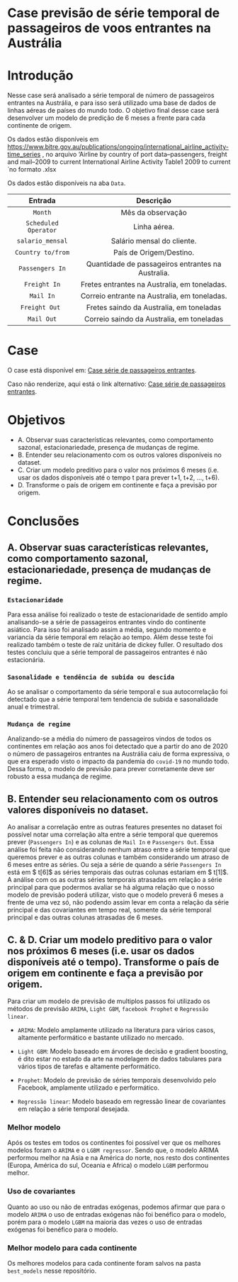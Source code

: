 # Case previsão de série temporal de passageiros de voos entrantes na Austrália

# Introdução
Nesse case será analisado a série temporal de número de passageiros entrantes na Austrália, e para isso será utilizado uma base de dados de linhas aéreas de países do mundo todo. O objetivo final desse case será desenvolver um modelo de predição de 6 meses a frente para cada continente de origem.

Os dados estão disponíveis em
https://www.bitre.gov.au/publications/ongoing/international_airline_activity-time_series , no arquivo ‘Airline by
country of port data–passengers, freight and mail–2009 to current International Airline Activity Table1 2009 to
current ́ no formato .xlsx

Os dados estão disponíveis na aba `Data`.

|   Entrada   |   Descrição  |
|:---------------------------------------:|:------------:|
|   `Month`   |  Mês da observação  |
| `Scheduled Operator` |Linha aérea.   |
| `salario_mensal`|Salário mensal do cliente.|
|`Country to/from`|País de Origem/Destino.|
|  `Passengers In`|Quantidade de passageiros entrantes na Australia.   |
| `Freight In` | Fretes entrantes na Australia, em toneladas. |
|   `Mail In`  | Correio entrante na Australia, em toneladas. |
|`Freight Out ` |Fretes saindo da Australia, em toneladas   |
|   `Mail Out`  |   Correio saindo da Australia, em toneladas  |

# Case
O case está disponível em: [Case série de passageiros entrantes](https://github.com/rodgdutra/case_passager_time_series/blob/main/case_time_series_pred.ipynb).

Caso não renderize, aqui está o link alternativo: [Case série de passageiros entrantes](https://nbviewer.org/github/rodgdutra/case_passager_time_series/blob/main/case_time_series_pred.ipynb).

# Objetivos
- A. Observar suas características relevantes, como comportamento sazonal, estacionariedade, presença de
mudanças de regime.
- B. Entender seu relacionamento com os outros valores disponíveis no dataset.
- C. Criar um modelo preditivo para o valor nos próximos 6 meses (i.e. usar os dados disponíveis até o tempo
t para prever t+1, t+2, ..., t+6).
- D. Transforme o país de origem em continente e faça a previsão por origem.

# Conclusões
## A. Observar suas características relevantes, como comportamento sazonal, estacionariedade, presença de mudanças de regime.

### `Estacionaridade`
Para essa análise foi realizado o teste de estacionaridade de sentido amplo analisando-se a série de passageiros entrantes vindo do continente asiático. Para isso foi analisado assim a média, segundo momento e variancia da série temporal em relação ao tempo. Além desse teste foi realizado também o teste de raíz unitária de dickey fuller.
O resultado dos testes concluiu que a série temporal de passageiros entrantes é não estacionária.

### `Sasonalidade e tendência de subida ou descida`
Ao se analisar o comportamento da série temporal e sua autocorrelação foi detectado que a série temporal tem tendencia de subida e sasonalidade anual e trimestral.

### `Mudança de regime`
Analizando-se a média do número de passageiros vindos de todos os continentes em relação aos anos foi detectado que a partir do ano de 2020 o número de passageiros entrantes na Austrália caiu de forma expressiva, o que era esperado visto o impacto da pandemia do `covid-19` no mundo todo. Dessa forma, o modelo de previsão para prever corretamente deve ser robusto a essa mudança de regime.

## B. Entender seu relacionamento com os outros valores disponíveis no dataset.
Ao analisar a correlação entre as outras features presentes no dataset foi possível notar uma correlação alta entre a série temporal que queremos prever (`Passengers In`) e as colunas de `Mail In` e `Passengers Out`. Essa análise foi feita não considerando nenhum atraso entre a série temporal que queremos prever e as outras colunas e também considerando um atraso de 6 meses entre as séries. Ou seja a série de  quando a série `Passengers In` está em $ t[6]$ as séries temporais das outras colunas estariam em $ t[1]$. A análise com os as outras séries temporais atrasadas em relação a série principal para que podermos avaliar se há alguma relação que o nosso modelo de previsão poderá utilizar, visto que o modelo preverá 6 meses a frente de uma vez só, não podendo assim levar em conta a relação da série principal e das covariantes em tempo real, somente da série temporal principal e das outras colunas atrasadas de 6 meses.


## C. & D. Criar um modelo preditivo para o valor nos próximos 6 meses (i.e. usar os dados disponíveis até o tempo). Transforme o país de origem em continente e faça a previsão por origem.

Para criar um modelo de previsão de multiplos passos foi utilizado os métodos de previsão `ARIMA`, `Light GBM`, `facebook Prophet` e `Regressão linear`.

- `ARIMA`: Modelo amplamente utilizado na literatura para vários casos, altamente performático e bastante utilizado no mercado.
- `Light GBM`: Modelo baseado em árvores de decisão e gradient boosting, é dito estar no estado da arte na modelagem de dados tabulares para vários tipos de tarefas e altamente performático.

- `Prophet`: Modelo de previsão de séries temporais desenvolvido pelo Facebook, amplamente utilizado e performático.
- `Regressão linear`: Modelo baseado em regressão linear de covariantes em relação a série temporal desejada.


### Melhor modelo
Após os testes em todos os continentes foi possível ver que os melhores modelos foram o `ARIMA` e o `LGBM regressor`. Sendo que, o modelo ARIMA performou melhor na Asia e na América do norte, nos resto dos continentes (Europa, América do sul, Oceania e Africa) o modelo `LGBM` performou melhor.

### Uso de covariantes
Quanto ao uso ou não de entradas exógenas, podemos afirmar que para o modelo `ARIMA` o uso de entradas exógenas não foi benéfico para o modelo, porém para o modelo `LGBM` na maioria das vezes o uso de entradas exógenas foi benéfico para o modelo.

### Melhor modelo para cada continente
Os melhores modelos para cada continente foram salvos na pasta `best_models` nesse repositório.